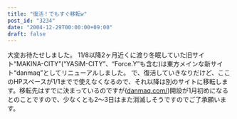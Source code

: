 ```yaml
---
title: "復活！でもすぐ移転w"
post_id: "3234"
date: "2004-12-29T00:00:00+09:00"
draft: false
---
```



大変お待たせしました。 11/8以降2ヶ月近くに渡り冬眠していた旧サイト“MAKINA-CITY”(“YASiM-CITY”、“Force.Y”も含む)は東方メインな新サイト“danmaq”としてリニューアルしました。  で、復活していきなりだけど、ここのHPスペースが1/1までで使えなくなるので、それ以降は別のサイトに移転します。移転先はすでに決まっているのですが([danmaq.com/](/))開設が1月初めになるとのことですので、少なくとも2～3日はまた消滅しそうですのでご了承願います。
